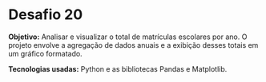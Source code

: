 <h1>Desafio 20</h1>

<b>Objetivo:</b> Analisar e visualizar o total de matrículas escolares por ano. O projeto envolve a agregação de dados anuais e a exibição desses totais em um gráfico formatado.

<b>Tecnologias usadas:</b> Python e as bibliotecas Pandas e Matplotlib.
